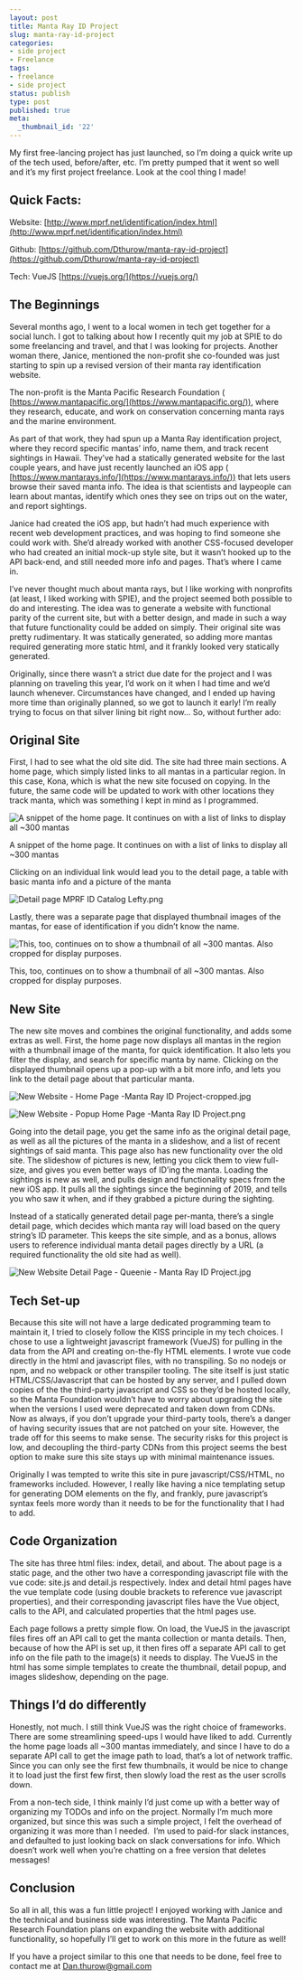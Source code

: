 ```yaml
---
layout: post
title: Manta Ray ID Project
slug: manta-ray-id-project
categories:
- side project
- Freelance
tags:
- freelance
- side project
status: publish
type: post
published: true
meta:
  _thumbnail_id: '22'
---
```


My first free-lancing project has just launched, so I’m doing a quick write up of the tech used, before/after, etc. I’m pretty pumped that it went so well and it’s my first project freelance. Look at the cool thing I made!

## Quick Facts:


Website: 
[http://www.mprf.net/identification/index.html](http://www.mprf.net/identification/index.html)

Github: 
[https://github.com/Dthurow/manta-ray-id-project](https://github.com/Dthurow/manta-ray-id-project)

Tech: VueJS 
[https://vuejs.org/](https://vuejs.org/)



## The Beginnings


Several months ago, I went to a local women in tech get together for a social lunch. I got to talking about how I recently quit my job at SPIE to do some freelancing and travel, and that I was looking for projects. Another woman there, Janice, mentioned the non-profit she co-founded was just starting to spin up a revised version of their manta ray identification website. 

The non-profit is the Manta Pacific Research Foundation (
[https://www.mantapacific.org/](https://www.mantapacific.org/)), where they research, educate, and work on conservation concerning manta rays and the marine environment.

As part of that work, they had spun up a Manta Ray identification project, where they record specific mantas’ info, name them, and track recent sightings in Hawaii. They’ve had a statically generated website for the last couple years, and have just recently launched an iOS app (
[https://www.mantarays.info/](https://www.mantarays.info/)) that lets users browse their saved manta info. The idea is that scientists and laypeople can learn about mantas, identify which ones they see on trips out on the water, and report sightings.

Janice had created the iOS app, but hadn’t had much experience with recent web development practices, and was hoping to find someone she could work with. She’d already worked with another CSS-focused developer who had created an initial mock-up style site, but it wasn’t hooked up to the API back-end, and still needed more info and pages. That’s where I came in. 

I’ve never thought much about manta rays, but I like working with nonprofits (at least, I liked working with SPIE), and the project seemed both possible to do and interesting. The idea was to generate a website with functional parity of the current site, but with a better design, and made in such a way that future functionality could be added on simply. Their original site was pretty rudimentary. It was statically generated, so adding more mantas required generating more static html, and it frankly looked very statically generated. 

Originally, since there wasn’t a strict due date for the project and I was planning on traveling this year, I’d work on it when I had time and we’d launch whenever. Circumstances have changed, and I ended up having more time than originally planned, so we got to launch it early! I’m really trying to focus on that silver lining bit right now… So, without further ado:



## Original Site


First, I had to see what the old site did. The site had three main sections. A home page, which simply listed links to all mantas in a particular region. In this case, Kona, which is what the new site focused on copying. In the future, the same code will be updated to work with other locations they track manta, which was something I kept in mind as I programmed.








  


![A snippet of the home page. It continues on with a list of links to display all ~300 mantas](/squarespace_images/Home+Page+Manta+Pacific+Research+Foundation-cropped.png)
        
          
        

        
          
          
A snippet of the home page. It continues on with a list of links to display all ~300 mantas
  


  



Clicking on an individual link would lead you to the detail page, a table with basic manta info and a picture of the manta








  

    
  
![Detail page MPRF ID Catalog Lefty.png](/squarespace_images/Detail+page+MPRF+ID+Catalog+Lefty.png)
  


  



Lastly, there was a separate page that displayed thumbnail images of the mantas, for ease of identification if you didn’t know the name. 








  

![This, too, continues on to show a thumbnail of all ~300 mantas. Also cropped for display purposes.](/squarespace_images/Thumbnails+MPRF+ID+Catalog+Kona+Female+Mantas-cropped.png)
        
          
        

        
          
          
This, too, continues on to show a thumbnail of all ~300 mantas. Also cropped for display purposes.
  


  





## New Site


The new site moves and combines the original functionality, and adds some extras as well. First, the home page now displays all mantas in the region with a thumbnail image of the manta, for quick identification. It also lets you filter the display, and search for specific manta by name. Clicking on the displayed thumbnail opens up a pop-up with a bit more info, and lets you link to the detail page about that particular manta. 




  

  

![New Website - Home Page -Manta Ray ID Project-cropped.jpg](/squarespace_images/New+Website+-+Home+Page+-Manta+Ray+ID+Project-cropped.jpg)
          
          
        

        

        

      

        
          
            

![New Website - Popup Home Page -Manta Ray ID Project.png](/squarespace_images/New+Website+-+Popup+Home+Page+-Manta+Ray+ID+Project.png)




Going into the detail page, you get the same info as the original detail page, as well as all the pictures of the manta in a slideshow, and a list of recent sightings of said manta. This page also has new functionality over the old site. The slideshow of pictures is new, letting you click them to view full-size, and gives you even better ways of ID’ing the manta. Loading the sightings is new as well, and pulls design and functionality specs from the new iOS app. It pulls all the sightings since the beginning of 2019, and tells you who saw it when, and if they grabbed a picture during the sighting. 

Instead of a statically generated detail page per-manta, there’s a single detail page, which decides which manta ray will load based on the query string’s ID parameter. This keeps the site simple, and as a bonus, allows users to reference individual manta detail pages directly by a URL (a required functionality the old site had as well).








  

    
  

![New Website Detail Page - Queenie - Manta Ray ID Project.jpg](/squarespace_images/New+Website+Detail+Page+-+Queenie+-+Manta+Ray+ID+Project.jpg)
  


  





## Tech Set-up


Because this site will not have a large dedicated programming team to maintain it, I tried to closely follow the KISS principle in my tech choices. I chose to use a lightweight javascript framework (VueJS) for pulling in the data from the API and creating on-the-fly HTML elements. I wrote vue code directly in the html and javascript files, with no transpiling. So no nodejs or npm, and no webpack or other transpiler tooling. The site itself is just static HTML/CSS/Javascript that can be hosted by any server, and I pulled down copies of the the third-party javascript and CSS so they’d be hosted locally, so the Manta Foundation wouldn’t have to worry about upgrading the site when the versions I used were deprecated and taken down from CDNs. Now as always, if you don’t upgrade your third-party tools, there’s a danger of having security issues that are not patched on your site. However, the trade off for this seems to make sense. The security risks for this project is low, and decoupling the third-party CDNs from this project seems the best option to make sure this site stays up with minimal maintenance issues.

Originally I was tempted to write this site in pure javascript/CSS/HTML, no frameworks included. However, I really like having a nice templating setup for generating DOM elements on the fly, and frankly, pure javascript’s syntax feels more wordy than it needs to be for the functionality that I had to add. 

## Code Organization


The site has three html files: index, detail, and about. The about page is a static page, and the other two have a corresponding javascript file with the vue code: site.js and detail.js respectively. Index and detail html pages have the vue template code (using double brackets to reference vue javascript properties), and their corresponding javascript files have the Vue object, calls to the API, and calculated properties that the html pages use. 

Each page follows a pretty simple flow. On load, the VueJS in the javascript files fires off an API call to get the manta collection or manta details. Then, because of how the API is set up, it then fires off a separate API call to get info on the file path to the image(s) it needs to display. The VueJS in the html has some simple templates to create the thumbnail, detail popup, and images slideshow, depending on the page.



## Things I’d do differently


Honestly, not much. I still think VueJS was the right choice of frameworks. There are some streamlining speed-ups I would have liked to add. Currently the home page loads all ~300 mantas immediately, and since I have to do a separate API call to get the image path to load, that’s a lot of network traffic. Since you can only see the first few thumbnails, it would be nice to change it to load just the first few first, then slowly load the rest as the user scrolls down. 

From a non-tech side, I think mainly I’d just come up with a better way of organizing my TODOs and info on the project. Normally I’m much more organized, but since this was such a simple project, I felt the overhead of organizing it was more than I needed.  I’m used to paid-for slack instances, and defaulted to just looking back on slack conversations for info. Which doesn’t work well when you’re chatting on a free version that deletes messages!



## Conclusion


So all in all, this was a fun little project! I enjoyed working with Janice and the technical and business side was interesting. The Manta Pacific Research Foundation plans on expanding the website with additional functionality, so hopefully I’ll get to work on this more in the future as well!

If you have a project similar to this one that needs to be done,  feel free to contact me at Dan.thurow@gmail.com
